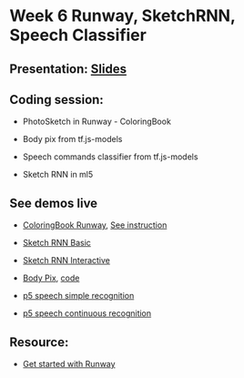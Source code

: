 # Week 6 Runway, SketchRNN, Speech Classifier
## Presentation: [Slides]()


## Coding session:
- PhotoSketch in Runway - ColoringBook

- Body pix from tf.js-models
- Speech commands classifier from tf.js-models
- Sketch RNN in ml5

## See demos live
- [ColoringBook Runway](https://yining1023.github.io/machine-learning-for-the-web/week6-runway/PhotoSketch/ColoringBook/), [See instruction](https://github.com/yining1023/machine-learning-for-the-web/tree/master/week6-runway/PhotoSketch/ColoringBook)

- [Sketch RNN Basic](https://yining1023.github.io/machine-learning-for-the-web/week6-runway/SketchRNN_basic/)
- [Sketch RNN Interactive](https://yining1023.github.io/machine-learning-for-the-web/week6-runway/SketchRNN_interactive/)
- [Body Pix](https://yining1023.github.io/body-pix-demo/), [code](https://github.com/tensorflow/tfjs-models/tree/master/body-pix/demos)
- [p5 speech simple recognition](https://yining1023.github.io/machine-learning-for-the-web/week6-runway/SpeechRecognition/simplerecognition.html)
- [p5 speech continuous recognition](https://yining1023.github.io/machine-learning-for-the-web/week6-runway/SpeechRecognition/continuousrecognition.html)

## Resource:
- [Get started with Runway](https://docs.runwayapp.ai/#/)
